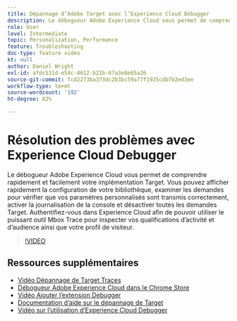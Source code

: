 ```yaml
---
title: Dépannage d’Adobe Target avec l’Experience Cloud Debugger
description: Le débogueur Adobe Experience Cloud vous permet de comprendre rapidement et facilement votre implémentation Target. Vous pouvez afficher rapidement la configuration de votre bibliothèque, examiner les demandes pour vérifier que vos paramètres personnalisés sont transmis correctement, activer la journalisation de la console et désactiver toutes les demandes Target. Authentifiez-vous dans Experience Cloud afin de pouvoir utiliser le puissant outil Mbox Trace pour inspecter vos qualifications d’activité et d’audience ainsi que votre profil de visiteur.
role: User
level: Intermediate
topic: Personalization, Performance
feature: Troubleshooting
doc-type: feature video
kt: null
author: Daniel Wright
exl-id: afdc531d-e54c-4612-b21b-67a3e8e65a26
source-git-commit: fcd2273ba373dc2b3bc59a77f1925cdb7b2ed3ee
workflow-type: tm+mt
source-wordcount: '192'
ht-degree: 82%

---
```


# Résolution des problèmes avec Experience Cloud Debugger

Le débogueur Adobe Experience Cloud vous permet de comprendre rapidement et facilement votre implémentation Target. Vous pouvez afficher rapidement la configuration de votre bibliothèque, examiner les demandes pour vérifier que vos paramètres personnalisés sont transmis correctement, activer la journalisation de la console et désactiver toutes les demandes Target. Authentifiez-vous dans Experience Cloud afin de pouvoir utiliser le puissant outil Mbox Trace pour inspecter vos qualifications d’activité et d’audience ainsi que votre profil de visiteur.

>[!VIDEO](https://video.tv.adobe.com/v/23115/?quality=12)

## Ressources supplémentaires

* [Vidéo Dépannage de Target Traces](troubleshoot-with-target-traces.md)
* [Débogueur Adobe Experience Cloud dans le Chrome Store](https://chrome.google.com/webstore/detail/adobe-experience-cloud-de/ocdmogmohccmeicdhlhhgepeaijenapj) 
* [Vidéo Ajouter l’extension Debugger](https://experienceleague.adobe.com/docs/debugger-learn/tutorials/experience-cloud-debugger/add-the-extension.html?lang=en)
* [Documentation d’aide sur le dépannage de Target](https://experienceleague.adobe.com/docs/target/using/troubleshoot/troubleshooting-target.html?lang=en)
* [Vidéo sur l’utilisation d’Experience Cloud Debugger](https://experienceleague.adobe.com/docs/debugger-learn/tutorials/experience-cloud-debugger/use-the-experience-cloud-debugger.html?lang=en)
